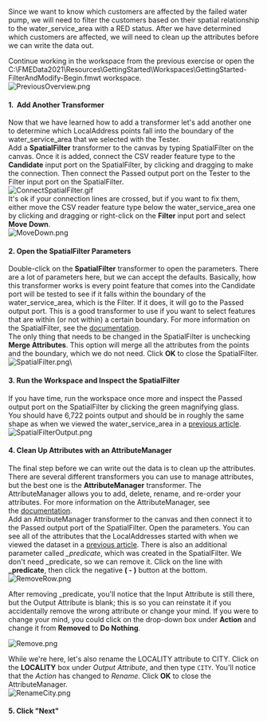 <head><base target="_blank"> </head>

Since we want to know which customers are affected by the failed water pump, we will need to filter the customers based on their spatial relationship to the water_service_area with a RED status. After we have determined which customers are affected, we will need to clean up the attributes before we can write the data out.

Continue working in the workspace from the previous exercise or open the C:\FMEData2021\Resources\GettingStarted\Workspaces\GettingStarted-FilterAndModify-Begin.fmwt workspace.\
![PreviousOverview.png](https://community.safe.com/servlet/rtaImage?eid=ka14Q000000lK7X&feoid=00N30000006n8wU&refid=0EM4Q0000028b3R)

#### 1\.  Add Another Transformer
Now that we have learned how to add a transformer let's add another one to determine which LocalAddress points fall into the boundary of the water_service_area that we selected with the Tester.\
Add a **SpatialFilter** transformer to the canvas by typing SpatialFilter on the canvas. Once it is added, connect the CSV reader feature type to the **Candidate** input port on the SpatialFilter, by clicking and dragging to make the connection. Then connect the Passed output port on the Tester to the Filter input port on the SpatialFilter.\
![ConnectSpatialFilter.gif](https://community.safe.com/servlet/rtaImage?eid=ka14Q000000lK7X&feoid=00N30000006n8wU&refid=0EM4Q0000028b3W)\
It's ok if your connection lines are crossed, but if you want to fix them, either move the CSV reader feature type below the water_service_area one by clicking and dragging or right-click on the **Filter** input port and select **Move Down**.\
![MoveDown.png](https://community.safe.com/servlet/rtaImage?eid=ka14Q000000lK7X&feoid=00N30000006n8wU&refid=0EM4Q0000028b3b)

#### 2\. Open the SpatialFilter Parameters
Double-click on the **SpatialFilter** transformer to open the parameters. There are a lot of parameters here, but we can accept the defaults. Basically, how this transformer works is every point feature that comes into the Candidate port will be tested to see if it falls within the boundary of the water_service_area, which is the Filter. If it does, it will go to the Passed output port. This is a good transformer to use if you want to select features that are within (or not within) a certain boundary. For more information on the SpatialFilter, see the [documentation](https://docs.safe.com/fme/html/FME_Desktop_Documentation/FME_Transformers/Transformers/spatialfilter.htm).\
The only thing that needs to be changed in the SpatialFilter is unchecking **Merge Attributes**. This option will merge all the attributes from the points and the boundary, which we do not need. Click **OK** to close the SpatialFilter.\
![SpatialFilter.png](https://community.safe.com/servlet/rtaImage?eid=ka14Q000000lK7X&feoid=00N30000006n8wU&refid=0EM4Q0000028b3g)\

#### 3\. Run the Workspace and Inspect the SpatialFilter
If you have time, run the workspace once more and inspect the Passed output port on the SpatialFilter by clicking the green magnifying glass.\
You should have 6,722 points output and should be in roughly the same shape as when we viewed the water_service_area in a [previous article](https://community.safe.com/s/article/getting-started-with-fme-desktop-view-data).\
![SpatialFilterOutput.png](https://community.safe.com/servlet/rtaImage?eid=ka14Q000000lK7X&feoid=00N30000006n8wU&refid=0EM4Q0000028b3q)

#### 4\. Clean Up Attributes with an AttributeManager
The final step before we can write out the data is to clean up the attributes. There are several different transformers you can use to manage attributes, but the best one is the **AttributeManager** transformer. The AttributeManager allows you to add, delete, rename, and re-order your attributes. For more information on the AttributeManager, see the [documentation](https://docs.safe.com/fme/html/FME_Desktop_Documentation/FME_Transformers/Transformers/attributemanager.htm).\
Add an AttributeManager transformer to the canvas and then connect it to the Passed output port of the SpatialFilter. Open the parameters. You can see all of the attributes that the LocalAddresses started with when we viewed the dataset in a [previous article](https://community.safe.com/s/article/getting-started-with-fme-desktop-view-data). There is also an additional parameter called *_predicate*, which was created in the SpatialFilter. We don't need _predicate, so we can remove it. Click on the line with **_predicate**, then click the negative **( - )** button at the bottom.\
![RemoveRow.png](https://community.safe.com/servlet/rtaImage?eid=ka14Q000000lK7X&feoid=00N30000006n8wU&refid=0EM4Q0000028b3v)

After removing _predicate, you'll notice that the Input Attribute is still there, but the Output Attribute is blank; this is so you can reinstate it if you accidentally remove the wrong attribute or change your mind. If you were to change your mind, you could click on the drop-down box under **Action** and change it from **Removed** to **Do Nothing**.

![Remove.png](https://community.safe.com/servlet/rtaImage?eid=ka14Q000000lK7X&feoid=00N30000006n8wU&refid=0EM4Q0000028b45)

While we're here, let's also rename the LOCALITY attribute to CITY. Click on the **LOCALITY** box under *Output Attribute*, and then type `CITY`. You'll notice that the *Action* has changed to *Rename*. Click **OK** to close the AttributeManager.\
![RenameCity.png](https://community.safe.com/servlet/rtaImage?eid=ka14Q000000lK7X&feoid=00N30000006n8wU&refid=0EM4Q0000028b4A)

#### 5. Click "Next"

